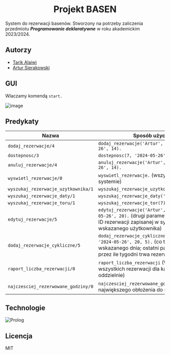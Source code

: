 # <center>Projekt BASEN</center>
System do rezerwacji basenów. 
Stworzony na potrzeby zaliczenia przedmiotu <b>_Programowanie deklaratywne_</b> w roku akademickim 2023/2024.

## Autorzy

- [Tarik Alaiwi](https://github.com/Tarik-Alaiwi)
- [Artur Sierakowski](https://github.com/ArturSierakowski)


## GUI
Wlaczamy komendą `start.`

![image](https://github.com/ArturSierakowski/ProjektBasen/assets/115699855/f755b2a1-eba5-4e79-ad5d-5f8b8f478e0c)



## Predykaty

| Nazwa                                      | Sposób użycia                                                                                                                                                                                                                          |
|----------------------------------------------|--------------------------------------------------------------------------------------------------------------------------------------------------------------------------------------------------------------------------------------|
| `dodaj_rezerwacje/4`                           | `dodaj_rezerwacje('Artur', 7, '2024-05-26', 14).`                                                                             |
| `dostepnosc/3`                       | `dostepnosc(7, '2024-05-26', 14).`                                                |
| `anuluj_rezerwacje/4`                       | `anuluj_rezerwacje('Artur', 7, '2024-05-26', 14).`     |
| `wyswietl_rezerwacje/0`                       | `wyswietl_rezerwacje.` (wszystkie w systemie)    |
| `wyszukaj_rezerwacje_uzytkownika/1`                       | `wyszukaj_rezerwacje_uzytkownika('Artur').`   |
| `wyszukaj_rezerwacje_daty/1`                       | `wyszukaj_rezerwacje_daty('2024-05-26').` |
| `wyszukaj_rezerwacje_toru/1`                       | `wyszukaj_rezerwacje_tor(7).`    |
| `edytuj_rezerwacje/5`                       | `edytuj_rezerwacje('Artur', 1, 7, '2024-05-26', 20).` (drugi parametr jest to numer ID rezerwacji zapisanej w systemie wskazanego użytkownika)     |
| `dodaj_rezerwacje_cykliczne/5`                       | `dodaj_rezerwacje_cykliczne('Artur', 7, '2024-05-26', 20, 5).` (co tydzień od wskazanego dnia; ostatni parametr określa przez ile tygodni trwa rezerwacja) |     
| `raport_liczba_rezerwacji/0`                       | `raport_liczba_rezerwacji` (Wyświetla liczbę wszystkich rezerwacji dla każdego toru oddzielnie)                            |
| `najczesciej_rezerwowane_godziny/0`                       | `najczesciej_rezerwowane_godziny` (od największego obłożenia do najmniejszego)                            |



## Technologie
![Prolog](https://www.swi-prolog.org/download/logo/swipl-128.png)


## Licencja

MIT
